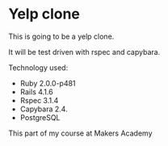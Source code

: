 Yelp clone
=========

This is going to be a yelp clone. 

It will be test driven with rspec and capybara. 

Technology used: 

* Ruby 2.0.0-p481
* Rails 4.1.6
* Rspec 3.1.4
* Capybara 2.4.
* PostgreSQL


This part of my course at Makers Academy 